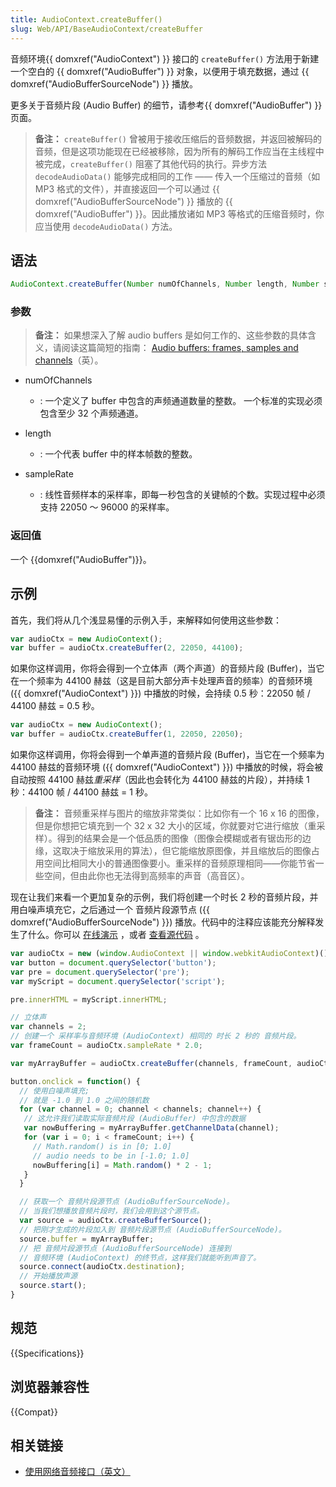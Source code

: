 ```yaml
---
title: AudioContext.createBuffer()
slug: Web/API/BaseAudioContext/createBuffer
---
```


音频环境{{ domxref("AudioContext") }} 接口的 `createBuffer()` 方法用于新建一个空白的 {{ domxref("AudioBuffer") }} 对象，以便用于填充数据，通过 {{ domxref("AudioBufferSourceNode") }} 播放。

更多关于音频片段 (Audio Buffer) 的细节，请参考{{ domxref("AudioBuffer") }}页面。

> **备注：** `createBuffer()` 曾被用于接收压缩后的音频数据，并返回被解码的音频，但是这项功能现在已经被移除，因为所有的解码工作应当在主线程中被完成，`createBuffer()` 阻塞了其他代码的执行。异步方法 `decodeAudioData()` 能够完成相同的工作 —— 传入一个压缩过的音频（如 MP3 格式的文件），并直接返回一个可以通过 {{ domxref("AudioBufferSourceNode") }} 播放的 {{ domxref("AudioBuffer") }}。因此播放诸如 MP3 等格式的压缩音频时，你应当使用 `decodeAudioData()` 方法。

## 语法

```js
AudioContext.createBuffer(Number numOfChannels, Number length, Number sampleRate);
```

### 参数

> **备注：** 如果想深入了解 audio buffers 是如何工作的、这些参数的具体含义，请阅读这篇简短的指南： [Audio buffers: frames, samples and channels](/zh-CN/docs/Web/API/Web_Audio_API/Basic_concepts_behind_Web_Audio_API#Audio_buffers.3A_frames.2C_samples_and_channels)（英）。

- numOfChannels
  - : 一个定义了 buffer 中包含的声频通道数量的整数。
    一个标准的实现必须包含至少 32 个声频通道。
- length

  - : 一个代表 buffer 中的样本帧数的整数。

- sampleRate
  - : 线性音频样本的采样率，即每一秒包含的关键帧的个数。实现过程中必须支持 22050 ～ 96000 的采样率。

### 返回值

一个 {{domxref("AudioBuffer")}}。

## 示例

首先，我们将从几个浅显易懂的示例入手，来解释如何使用这些参数：

```js
var audioCtx = new AudioContext();
var buffer = audioCtx.createBuffer(2, 22050, 44100);
```

如果你这样调用，你将会得到一个立体声（两个声道）的音频片段 (Buffer)，当它在一个频率为 44100 赫兹（这是目前大部分声卡处理声音的频率）的音频环境 ({{ domxref("AudioContext") }}) 中播放的时候，会持续 0.5 秒：22050 帧 / 44100 赫兹 = 0.5 秒。

```js
var audioCtx = new AudioContext();
var buffer = audioCtx.createBuffer(1, 22050, 22050);
```

如果你这样调用，你将会得到一个单声道的音频片段 (Buffer)，当它在一个频率为 44100 赫兹的音频环境 ({{ domxref("AudioContext") }}) 中播放的时候，将会被自动按照 44100 赫兹*重采样*（因此也会转化为 44100 赫兹的片段），并持续 1 秒：44100 帧 / 44100 赫兹 = 1 秒。

> **备注：** 音频重采样与图片的缩放非常类似：比如你有一个 16 x 16 的图像，但是你想把它填充到一个 32 x 32 大小的区域，你就要对它进行缩放（重采样）。得到的结果会是一个低品质的图像（图像会模糊或者有锯齿形的边缘，这取决于缩放采用的算法），但它能缩放原图像，并且缩放后的图像占用空间比相同大小的普通图像要小。重采样的音频原理相同——你能节省一些空间，但由此你也无法得到高频率的声音（高音区）。

现在让我们来看一个更加复杂的示例，我们将创建一个时长 2 秒的音频片段，并用白噪声填充它，之后通过一个 音频片段源节点 ({{ domxref("AudioBufferSourceNode") }}) 播放。代码中的注释应该能充分解释发生了什么。你可以 [在线演示](http://mdn.github.io/audio-buffer/) ，或者 [查看源代码](https://github.com/mdn/audio-buffer) 。

```js
var audioCtx = new (window.AudioContext || window.webkitAudioContext)();
var button = document.querySelector('button');
var pre = document.querySelector('pre');
var myScript = document.querySelector('script');

pre.innerHTML = myScript.innerHTML;

// 立体声
var channels = 2;
// 创建一个 采样率与音频环境 (AudioContext) 相同的 时长 2 秒的 音频片段。
var frameCount = audioCtx.sampleRate * 2.0;

var myArrayBuffer = audioCtx.createBuffer(channels, frameCount, audioCtx.sampleRate);

button.onclick = function() {
  // 使用白噪声填充;
  // 就是 -1.0 到 1.0 之间的随机数
  for (var channel = 0; channel < channels; channel++) {
   // 这允许我们读取实际音频片段 (AudioBuffer) 中包含的数据
   var nowBuffering = myArrayBuffer.getChannelData(channel);
   for (var i = 0; i < frameCount; i++) {
     // Math.random() is in [0; 1.0]
     // audio needs to be in [-1.0; 1.0]
     nowBuffering[i] = Math.random() * 2 - 1;
   }
  }

  // 获取一个 音频片段源节点 (AudioBufferSourceNode)。
  // 当我们想播放音频片段时，我们会用到这个源节点。
  var source = audioCtx.createBufferSource();
  // 把刚才生成的片段加入到 音频片段源节点 (AudioBufferSourceNode)。
  source.buffer = myArrayBuffer;
  // 把 音频片段源节点 (AudioBufferSourceNode) 连接到
  // 音频环境 (AudioContext) 的终节点，这样我们就能听到声音了。
  source.connect(audioCtx.destination);
  // 开始播放声源
  source.start();
}
```

## 规范

{{Specifications}}

## 浏览器兼容性

{{Compat}}

## 相关链接

- [使用网络音频接口（英文）](/zh-CN/docs/Web_Audio_API/Using_Web_Audio_API)
